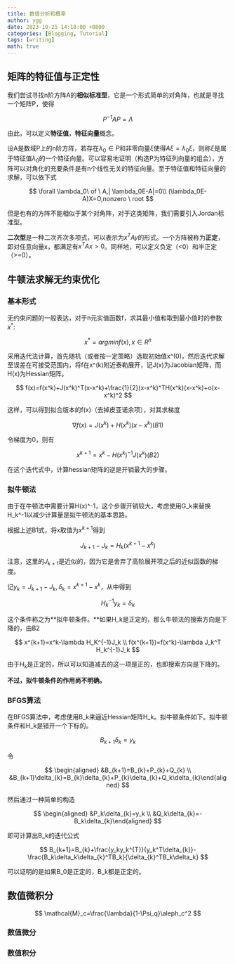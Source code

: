```yaml
---
title: 数值分析和概率
author: ygg
date: 2023-10-25 14:10:00 +0800
categories: [Blogging, Tutorial]
tags: [writing]
math: true
---
```


## 矩阵的特征值与正定性

我们尝试寻找n阶方阵A的**相似标准型**，它是一个形式简单的对角阵，也就是寻找一个矩阵P，使得

$$
P^{-1}AP=\Lambda
$$

由此，可以定义**特征值**，**特征向量**概念。

设A是数域P上的n阶方阵，若存在$\lambda_0\in P$和非零向量$\xi$使得$A\xi=\lambda_0\xi$，则称$\xi$是属于特征值$\lambda_0$的一个特征向量。可以容易地证明（构造P为特征列向量的组合），方阵可以对角化的充要条件是有n个线性无关的特征向量。至于特征值和特征向量的求解，可以依下式

$$
\forall \lambda_0\ of \ A,| \lambda_0E-A|=0\\ (\lambda_0E-A)X=O,nonzero \ root
$$

但是也有的方阵不能相似于某个对角阵，对于这类矩阵，我们需要引入Jordan标准型。

**二次型**是一种二次齐次多项式，可以表示为$x^TAy$的形式。一个方阵被称为**正定**，即对任意向量x，都满足有$x^TAx>0$。同样地，可以定义负定（<0）和半正定（>=0）。

## 牛顿法求解无约束优化

### 基本形式

无约束问题的一般表达，对于n元实值函数f，求其最小值和取到最小值时的参数$x^*$:

$$
x^*=argminf(x), x\in R^n
$$

采用迭代法计算，首先随机（或者按一定策略）选取初始值x^(0)，然后迭代求解至误差在可接受范围内，将f在x^(k)附近泰勒展开，记J(x)为Jacobian矩阵，而H(x)为Hessian矩阵。

$$
f(x)=f(x^k)+J(x^k)^T(x-x^k)+\frac{1}{2}(x-x^k)^TH(x^k)(x-x^k)+o(x-x^k)^2
$$

这样，可以得到拟合版本的f(x)（去掉皮亚诺余项），对其求梯度

$$
\nabla f(x)=J(x^k)+H(x^k)(x-x^k) (B1)
$$

令梯度为0，则有

$$
x^{k+1}=x^{k}-H(x^k)^{-1}J(x^k)(B2)
$$

在这个迭代式中，计算hessian矩阵的逆是开销最大的步骤。

### 拟牛顿法

由于在牛顿法中需要计算H(x)^-1，这个步骤开销较大，考虑使用G_k来替换H_k^-1以减少计算量是拟牛顿法的基本思路。

根据上述B1式，将x取值为$x^{k+1}$得到

$$
J_{k+1}-J_k=H_k(x^{k+1}-x^k)
$$

注意，这里的$J_{k+1}$是近似的，因为它是舍弃了高阶展开项之后的近似函数的梯度。

记$y_k=J_{k+1}-J_k,\delta_k=x^{k+1}-x^k$，从中得到

$$
H_k^{-1}y_k=\delta_k
$$

这个条件称之为**拟牛顿条件。**如果H_k是正定的，那么牛顿法的搜索方向是下降的，由B2

$$
x^{k+1}=x^k-\lambda H_K^{-1}J_k \\ f(x^{k+1})=f(x^k)-\lambda J_k^T H_k^{-1}J_k
$$

由于$H_k$是正定的，所以可以知道减去的这一项是正的，也即搜索方向是下降的。

**不过，拟牛顿条件的作用尚不明确。**

### BFGS算法

在BFGS算法中，考虑使用B_k来逼近Hessian矩阵H_k。拟牛顿条件如下。拟牛顿条件和H_k是错开一个下标的。

$$
B_{k+1}\delta_{k}=y_k
$$

令

$$
\begin{aligned}   &B_{k+1}=B_{k}+P_{k}+Q_{k} \\ &B_{k+1}\delta_{k}=B_{k}\delta_{k}+P_{k}\delta_{k}+Q_k\delta_{k}\end{aligned}
$$

然后通过一种简单的构造

$$
\begin{aligned}   &P_k\delta_{k}=y_k \\ &Q_k\delta_{k}=-B_k\delta_{k}\end{aligned}
$$

即可计算出B_k的迭代公式

$$
B_{k+1}=B_{k}+\frac{y_ky_k^{T}}{y_k^T\delta_{k}}-\frac{B_k\delta_k\delta_{k}^TB_k}{\delta_{k}^TB_k\delta_k}
$$

可以证明的是如果B_0是正定的，B_k都是正定的。

## 数值微积分
$$
\mathcal{M}_c=\frac{\lambda}{1-\Psi_q}\aleph_c^2
$$

### 数值微分

### 数值积分

